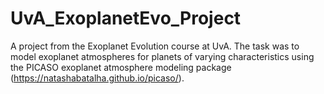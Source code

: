 # UvA_ExoplanetEvo_Project
A project from the Exoplanet Evolution course at UvA. The task was to model exoplanet atmospheres for planets of varying characteristics using the PICASO exoplanet atmosphere modeling package (https://natashabatalha.github.io/picaso/).
